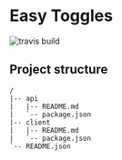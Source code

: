 # Easy Toggles

![travis build](https://travis-ci.org/wcalderipe/easy-toggles.svg?branch=master)

## Project structure

```
/
|-- api
|   |-- README.md
|   `-- package.json
|-- client
|   |-- README.md
|   `-- package.json
`-- README.json
```
